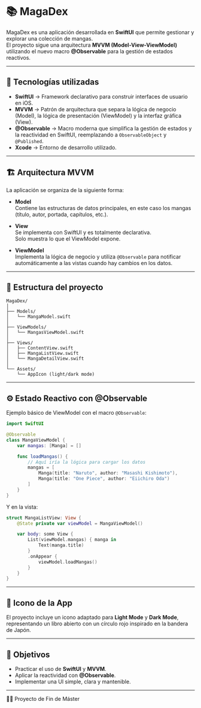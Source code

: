 # 📚 MagaDex

MagaDex es una aplicación desarrollada en **SwiftUI** que permite gestionar y explorar una colección de mangas.  
El proyecto sigue una arquitectura **MVVM (Model-View-ViewModel)** utilizando el nuevo macro **@Observable** para la gestión de estados reactivos.

---

## 🚀 Tecnologías utilizadas

- **SwiftUI** → Framework declarativo para construir interfaces de usuario en iOS.
- **MVVM** → Patrón de arquitectura que separa la lógica de negocio (Model), la lógica de presentación (ViewModel) y la interfaz gráfica (View).
- **@Observable** → Macro moderna que simplifica la gestión de estados y la reactividad en SwiftUI, reemplazando a `ObservableObject` y `@Published`.
- **Xcode** → Entorno de desarrollo utilizado.

---

## 🏗️ Arquitectura MVVM

La aplicación se organiza de la siguiente forma:

- **Model**  
  Contiene las estructuras de datos principales, en este caso los mangas (título, autor, portada, capítulos, etc.).

- **View**  
  Se implementa con SwiftUI y es totalmente declarativa.  
  Solo muestra lo que el ViewModel expone.

- **ViewModel**  
  Implementa la lógica de negocio y utiliza `@Observable` para notificar automáticamente a las vistas cuando hay cambios en los datos.

---

## 📂 Estructura del proyecto

```
MagaDex/
│
├── Models/
│   └── MangaModel.swift
│
├── ViewModels/
│   └── MangasViewModel.swift
│
├── Views/
│   ├── ContentView.swift
│   ├── MangaListView.swift
│   └── MangaDetailView.swift
│
└── Assets/
    └── AppIcon (light/dark mode)
```

---

## ⚙️ Estado Reactivo con @Observable

Ejemplo básico de ViewModel con el macro `@Observable`:

```swift
import SwiftUI

@Observable
class MangaViewModel {
    var mangas: [Manga] = []

    func loadMangas() {
        // Aquí iría la lógica para cargar los datos
        mangas = [
            Manga(title: "Naruto", author: "Masashi Kishimoto"),
            Manga(title: "One Piece", author: "Eiichiro Oda")
        ]
    }
}
```

Y en la vista:

```swift
struct MangaListView: View {
    @State private var viewModel = MangaViewModel()

    var body: some View {
        List(viewModel.mangas) { manga in
            Text(manga.title)
        }
        .onAppear {
            viewModel.loadMangas()
        }
    }
}
```

---

## 🎨 Icono de la App

El proyecto incluye un icono adaptado para **Light Mode** y **Dark Mode**, representando un libro abierto con un círculo rojo inspirado en la bandera de Japón.

---

## 📌 Objetivos

- Practicar el uso de **SwiftUI** y **MVVM**.  
- Aplicar la reactividad con **@Observable**.  
- Implementar una UI simple, clara y mantenible.  

---
👨‍💻 Proyecto de Fin de Máster
